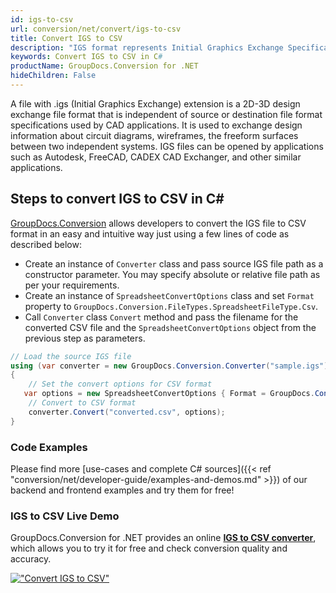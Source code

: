 ```yaml
---
id: igs-to-csv
url: conversion/net/convert/igs-to-csv
title: Convert IGS to CSV
description: "IGS format represents Initial Graphics Exchange Specification (IGES) with .igs extension. Learn how to convert IGS to CSV file programmatically in C# language using GroupDocs.Conversion for .NET library."
keywords: Convert IGS to CSV in C#
productName: GroupDocs.Conversion for .NET
hideChildren: False
---
```


A file with .igs (Initial Graphics Exchange) extension is a 2D-3D design exchange file format that is independent of source or destination file format specifications used by CAD applications. It is used to exchange design information about circuit diagrams, wireframes, the freeform surfaces between two independent systems. IGS files can be opened by applications such as Autodesk, FreeCAD, CADEX CAD Exchanger, and other similar applications.

## Steps to convert IGS to CSV in C#

[GroupDocs.Conversion](https://products.groupdocs.com/conversion/net) allows developers to convert the IGS file to CSV format in an easy and intuitive way just using a few lines of code as described below:

* Create an instance of `Converter` class and pass source IGS file path as a constructor parameter. You may specify absolute or relative file path as per your requirements. 
* Create an instance of `SpreadsheetConvertOptions` class and set `Format` property to `GroupDocs.Conversion.FileTypes.SpreadsheetFileType.Csv`.
* Call `Converter` class `Convert` method and pass the filename for the converted CSV file and the `SpreadsheetConvertOptions` object from the previous step as parameters.

```csharp
// Load the source IGS file
using (var converter = new GroupDocs.Conversion.Converter("sample.igs"))
{
    // Set the convert options for CSV format
   var options = new SpreadsheetConvertOptions { Format = GroupDocs.Conversion.FileTypes.SpreadsheetFileType.Csv };
    // Convert to CSV format
    converter.Convert("converted.csv", options);
}
```

### Code Examples

Please find more [use-cases and complete C# sources]({{< ref "conversion/net/developer-guide/examples-and-demos.md" >}}) of our backend and frontend examples and try them for free!

### IGS to CSV Live Demo

GroupDocs.Conversion for .NET provides an online [**IGS to CSV converter**](https://products.groupdocs.app/conversion/igs-to-csv), which allows you to try it for free and check conversion quality and accuracy.

[!["Convert IGS to CSV"](conversion/net/images/convert-to-csv/convert-igs-to-csv.png)](https://products.groupdocs.app/conversion/igs-to-csv)